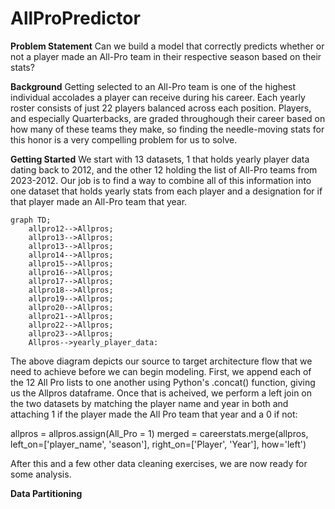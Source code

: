 # AllProPredictor

**Problem Statement**
Can we build a model that correctly predicts whether or not a player made an All-Pro team in their respective season based on their stats?

**Background**
Getting selected to an All-Pro team is one of the highest individual accolades a player can receive during his career. Each yearly roster consists of just 22 players balanced across each position. Players, and especially Quarterbacks, are graded throughough their career based on how many of these teams they make, so finding the needle-moving stats for this honor is a very compelling problem for us to solve.

**Getting Started**
We start with 13 datasets, 1 that holds yearly player data dating back to 2012, and the other 12 holding the list of All-Pro teams from 2023-2012. Our job is to find a way to combine all of this information into one dataset that holds yearly stats from each player and a designation for if that player made an All-Pro team that year.

```mermaid
graph TD;
    allpro12-->Allpros;
    allpro13-->Allpros;
    allpro13-->Allpros;
    allpro14-->Allpros;
    allpro15-->Allpros;
    allpro16-->Allpros;
    allpro17-->Allpros;
    allpro18-->Allpros;
    allpro19-->Allpros;
    allpro20-->Allpros;
    allpro21-->Allpros;
    allpro22-->Allpros;
    allpro23-->Allpros;
    Allpros-->yearly_player_data:
```

The above diagram depicts our source to target architecture flow that we need to achieve before we can begin modeling. First, we append each of the 12 All Pro lists to one another using Python's .concat() function, giving us the Allpros dataframe. Once that is acheived, we perform a left join on the two datasets by matching the player name and year in both and attaching 1 if the player made the All Pro team that year and a 0 if not: 

allpros = allpros.assign(All_Pro = 1)
merged = careerstats.merge(allpros, left_on=['player_name', 'season'], right_on=['Player', 'Year'], how='left')

After this and a few other data cleaning exercises, we are now ready for some analysis.

**Data Partitioning**

